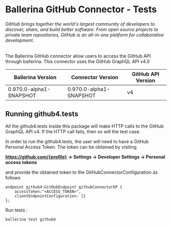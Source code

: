 # Ballerina GitHub Connector - Tests

###### GitHub brings together the world's largest community of developers to discover, share, and build better software. From open source projects to private team repositories, GitHub is an all-in-one platform for collaborative development.

The Ballerina GitHub connector allow users to access the GitHub API through ballerina. This connector uses the GitHub GraphQL API v4.0

|Ballerina Version | Connector Version | GitHub API Version |
|------------------|-------------------| ------------------ |
|0.970.0-alpha1-SNAPSHOT | 0.970.0-alpha1-SNAPSHOT | v4 |

## Running github4.tests

All the github4.tests inside this package will make HTTP calls to the GitHub GraphQL API v4. If the HTTP call fails, then so will the test case.

In order to run the github4.tests, the user will need to have a GitHub Personal Access Token. The token can be obtained by visiting

**https://github.com/{profile} -> Settings -> Developer Settings -> Personal access tokens**

and provide the obtained token to the GitHubConnectorConfiguration as follows

```ballerina
endpoint github4:GitHubEndpoint githubConnectorEP {
    accessToken:"<ACCESS_TOKEN>",
    clientEndpointConfiguration: {}
};
```

Run tests :
```
ballerina test github4
```